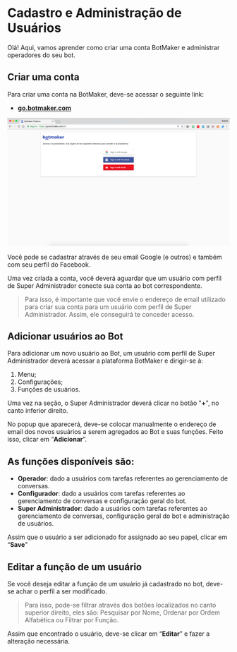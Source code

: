 # Cadastro e Administração de Usuários

Olá! Aqui, vamos aprender como criar uma conta BotMaker e administrar operadores do seu bot.

## Criar uma conta

Para criar uma conta na BotMaker, deve-se acessar o seguinte link:

 - [**go.botmaker.com**](go.botmaker.com)

  ![](https://raw.githubusercontent.com/botmakeradmin/botmakeradmin.github.io/master/docs/pt/HomePage.png)
 
Você pode se cadastrar através de seu email Google (e outros) e também com seu perfil do Facebook.

Uma vez criada a conta, você deverá aguardar que um usuário com perfil de Super Administrador conecte sua conta ao bot correspondente.

> Para isso, é importante que você envie o endereço de email utilizado para criar sua conta para um usuário com perfil de Super Administrador. Assim, ele conseguirá te conceder acesso.

## Adicionar usuários ao Bot

Para adicionar um novo usuário ao Bot, um usuário com perfil de Super Administrador deverá acessar a plataforma BotMaker e dirigir-se à:

 1. Menu; 
 2. Configurações; 
 3. Funções de usuários.

Uma vez na seção, o Super Administrador deverá clicar no botão "**+**", no canto inferior direito.

No popup que aparecerá, deve-se colocar manualmente o endereço de email dos novos usuários a serem agregados ao Bot e suas funções. Feito isso, clicar em “**Adicionar**”.

## As funções disponíveis são:

 - **Operador**: dado a usuários com tarefas referentes ao gerenciamento de conversas.
 - **Configurador**: dado a usuários com tarefas referentes ao gerenciamento de conversas e configuração geral do bot.
 - **Super Administrador**: dado a usuários com tarefas referentes ao gerenciamento de conversas, configuração geral do bot e administração de usuários.

Assim que o usuário a ser adicionado for assignado ao seu papel, clicar em “**Save**"

## Editar a função de um usuário

Se você deseja editar a função de um usuário já cadastrado no bot, deve-se achar o perfil a ser modificado.

> Para isso, pode-se filtrar através dos botões localizados no canto superior direito, eles são: Pesquisar por Nome, Ordenar por Ordem Alfabética ou Filtrar por Função.

Assim que encontrado o usuário, deve-se clicar em “**Editar**” e fazer a alteração necessária.

<!--stackedit_data:
eyJoaXN0b3J5IjpbNDE0MDgzMDI4LDEzNzExMzQzOSwxNzY5Nz
QyMjAxLC00OTAyNTYxOTYsMTYwMDY3NTE0MywtNDkwMjU2MTk2
XX0=
-->